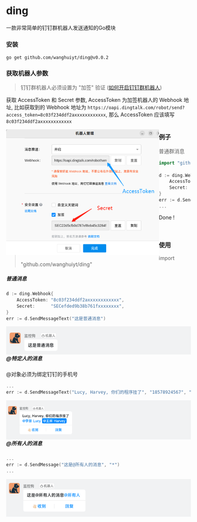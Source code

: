 # ding

一款非常简单的钉钉群机器人发送通知的Go模块



### 安装

```
go get github.com/wanghuiyt/ding@v0.0.2
```



### 获取机器人参数

> 钉钉群机器人必须设置为 "加签" 验证 ([如何开启钉钉群机器人](HOWTO.md))

获取 AccessToken 和 Secret 参数, AccessToken 为加签机器人的 Webhook 地址, 比如获取到的 Webhook 地址为 `https://oapi.dingtalk.com/robot/send?access_token=8c03f234ddf2axxxxxxxxxxxx`, 那么 AccessToken 应该填写 `8c03f234ddf2axxxxxxxxxxxx`

<img style="float: left; zoom: 67%;" src="img/P9.png" alt="img-at" />



### 例子

> 普通群消息

```go
import "github.com/wanghuiyt/ding"

d := ding.Webhook{
    AccessToken: "8c03f234ddf2axxxxxxxxxxxx",
    Secret:      "SECefded9b38b761fxxxxxxxx",
}
err := d.SendMessageText("这是普通的群消息")
...
```

Done !

<br>

### 使用

> import "github.com/wanghuiyt/ding"

##### 普通消息
```go
d := ding.Webhook{
    AccessToken: "8c03f234ddf2axxxxxxxxxxxx",
    Secret:      "SECefded9b38b761fxxxxxxxx",
}
err := d.SendMessageText("这是普通消息")
```
<img style="float: left;" src="img/P6.png" alt="img-at" />

<br>

##### @特定人的消息

@对象必须为绑定钉钉的手机号

```go
...
err := d.SendMessageText("Lucy, Harvey, 你们的程序挂了", "18578924567", "+13414567890")
```

<img style="float: left;" src="img/P7.png" alt="img-at" />

<br>

##### @所有人的消息

```go
...
err := d.SendMessage("这是@所有人的消息", "*")
...
```

<img style="float: left" src="img/P8.png" alt="i" />

